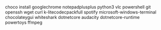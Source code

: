 choco install googlechrome notepadplusplus python3 vlc powershell git openssh wget curl k-litecodecpackfull spotify microsoft-windows-terminal chocolateygui whiteshark dotnetcore audacity dotnetcore-runtime powertoys ffmpeg
